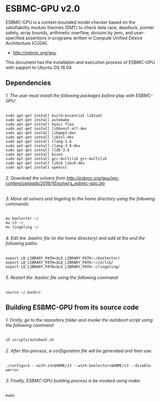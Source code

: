 # ESBMC-GPU v2.0

ESBMC-GPU is a context-bounded model checker based on the satisfiability
modulo theories (SMT) to check data race, deadlock, pointer safety,
array bounds, arithmetic overflow, division by zero, and user-specified
assertions in programs written in Compute Unified Device Architecture (CUDA).

* http://esbmc.org/gpu

This document has the installation and execution process of ESBMC-GPU 
with support to Ubuntu OS 16.04.

## Dependencies

###### 1. The user must install the following packages before play with ESBMC-GPU:

	sudo apt-get install build-essential libtool
	sudo apt-get install automake
	sudo apt-get install byacc flex
	sudo apt-get install libboost-all-dev
	sudo apt-get install libgmp3-dev
	sudo apt-get install libssl-dev
	sudo apt-get install clang-3.8
	sudo apt-get install clang-3.8-dev
	sudo apt-get install lldb-3.8
	sudo apt-get install bison
	sudo apt-get install gcc-multilib g++-multilib
	sudo apt-get install libc6 libc6-dev
	sudo apt-get install openssl

###### 2. Download the solvers from http://esbmc.org/gpu/wp-content/uploads/2016/10/solvers_esbmc-gpu.zip

###### 3. Move all solvers and lingeling to the home directory using the following commands:

	mv boolector ~/
	mv z3 ~/
	mv lingeling ~/

###### 4. Edit the .bashrc file (in the home directory) and add at the end the following paths:

	export LD_LIBRARY_PATH=$LD_LIBRARY_PATH:~/boolector/
	export LD_LIBRARY_PATH=$LD_LIBRARY_PATH:~/z3/lib/
	export LD_LIBRARY_PATH=$LD_LIBRARY_PATH:~/lingeling/

###### 5. Restart the .bashrc file using the following command:

	source ~/.bashrc
	
## Building ESBMC-GPU from its source code

###### 1. Firstly, go to the repository folder and invoke the autoboot script using the following command:

	sh scripts/autoboot.sh

###### 2. After this process, a configuration file will be generated and then use:

	./configure --with-z3=$HOME/z3 --with-boolector=$HOME/z3 --disable-werror
	
###### 3. Finally, ESBMC-GPU building process is be invoked using make:

	make
